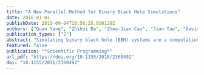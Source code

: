```yaml
---
title: "A New Parallel Method for Binary Black Hole Simulations"
date: 2016-01-01
publishDate: 2019-09-04T10:56:25.920120Z
authors: ["Quan Yang", "Zhihui Du", "Zhou-Jian Cao", "Jian Tao", "David A. Bader"]
publication_types: ["2"]
abstract: "Simulating binary black hole (BBH) systems are a computationally intensive problem and it can lead to great scientific discovery. How to explore more parallelism to take advantage of the large number of computing resources of modern supercomputers is the key to achieve high performance for BBH simulations. In this paper, we propose a scalable MPM (Mesh based Parallel Method) which can explore both the inter- and intramesh level parallelism to improve the performance of BBH simulation. At the same time, we also leverage GPU to accelerate the performance. Different kinds of performance tests are conducted on Blue Waters. Compared with the existing method, our MPM can improve the performance from 5x speedup (compared with the normalized speed of 32 MPI processes) to 8x speedup. For the GPU accelerated version, our MPM can improve the performance from 12x speedup to 28x speedup. Experimental results also show that when only enough CPU computing resource or limited GPU computing resource is available, our MPM can employ two special scheduling mechanisms to achieve better performance. Furthermore, our scalable GPU acceleration MPM can achieve almost ideal weak scaling up to 2048 GPU computing nodes which enables our software to handle even larger BBH simulations efficiently."
featured: false
publication: "*Scientific Programming*"
url_pdf: "https://doi.org/10.1155/2016/2360492"
doi: "10.1155/2016/2360492"
---
```


